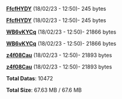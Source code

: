 [**FfcfHYDY**](/data/FfcfHYDY.txt) (18/02/23 - 12:50)- 245 bytes

[**FfcfHYDY**](/data/FfcfHYDY.txt) (18/02/23 - 12:50)- 245 bytes

[**WB6vKYCq**](/data/WB6vKYCq.txt) (18/02/23 - 12:50)- 21866 bytes

[**WB6vKYCq**](/data/WB6vKYCq.txt) (18/02/23 - 12:50)- 21866 bytes

[**z4f08Cau**](/data/z4f08Cau.txt) (18/02/23 - 12:50)- 21893 bytes

[**z4f08Cau**](/data/z4f08Cau.txt) (18/02/23 - 12:50)- 21893 bytes

**Total Datas**: 10472

**Total Size**: 67.63 MB / 67.6 MB